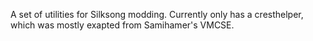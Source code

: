 A set of utilities for Silksong modding. Currently only has a cresthelper, which was mostly exapted from Samihamer's VMCSE.
